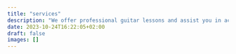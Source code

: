 ```yaml
---
title: "services"
description: "We offer professional guitar lessons and assist you in acquiring your own guitar. Additionally, we provide support for realizing your podcast or music recordings. You can also book your preferred time for music rehearsals with us."
date: 2023-10-24T16:22:05+02:00
draft: false
images: []
---
```

